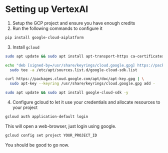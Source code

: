 # Setting up VertexAI

1. Setup the GCP project and ensure you have enough credits
2. Run the following commands to configure it

```sh
pip install google-cloud-aiplatform
```

3. Install `gcloud`

```sh
sudo apt update && sudo apt install apt-transport-https ca-certificates gnupg curl -y

echo "deb [signed-by=/usr/share/keyrings/cloud.google.gpg] https://packages.cloud.google.com/apt cloud-sdk main" | \
  sudo tee -a /etc/apt/sources.list.d/google-cloud-sdk.list

curl https://packages.cloud.google.com/apt/doc/apt-key.gpg | \
  sudo apt-key --keyring /usr/share/keyrings/cloud.google.gpg add -

sudo apt update && sudo apt install google-cloud-sdk -y
```

4. Configure gcloud to let it use your credentials and allocate resources to your project

```sh
gcloud auth application-default login
```

This will open a web-browser, just login using google.

```sh
gcloud config set project YOUR_PROJECT_ID
```

You should be good to go now.